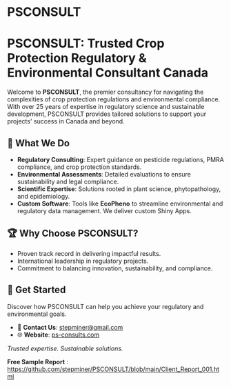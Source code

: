 # PSCONSULT
 # PSCONSULT: Trusted Crop Protection Regulatory & Environmental Consultant Canada  

Welcome to **PSCONSULT**, the premier consultancy for navigating the complexities of crop protection regulations and environmental compliance. With over 25 years of expertise in regulatory science and sustainable development, PSCONSULT provides tailored solutions to support your projects' success in Canada and beyond.  

## 🌱 What We Do  
- **Regulatory Consulting**: Expert guidance on pesticide regulations, PMRA compliance, and crop protection standards.  
- **Environmental Assessments**: Detailed evaluations to ensure sustainability and legal compliance.  
- **Scientific Expertise**: Solutions rooted in plant science, phytopathology, and epidemiology.  
- **Custom Software**: Tools like **EcoPheno** to streamline environmental and regulatory data management. We deliver custom Shiny Apps. 

## 🏆 Why Choose PSCONSULT?  
- Proven track record in delivering impactful results.  
- International leadership in regulatory projects.  
- Commitment to balancing innovation, sustainability, and compliance.  

## 🔗 Get Started  
Discover how PSCONSULT can help you achieve your regulatory and environmental goals.  

- 📧 **Contact Us**: stepminer@gmail.com  
- 🌐 **Website**: [ps-consults.com](https://ps-consults.com)  

_Trusted expertise. Sustainable solutions._

**Free Sample Report** : https://github.com/stepminer/PSCONSULT/blob/main/Client_Report_001.html
